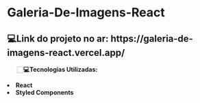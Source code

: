 # Galeria-De-Imagens-React
<h2>💻Link do projeto no ar: https://galeria-de-imagens-react.vercel.app/ </h2>

<ul>🏻‍<b>💻Tecnologias Utilizadas:<b></ul>
<li>React</li>
<li>Styled Components</li>
